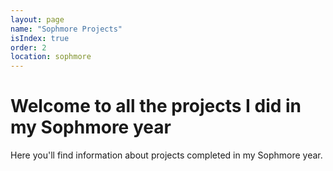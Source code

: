```yaml
---
layout: page
name: "Sophmore Projects"
isIndex: true
order: 2
location: sophmore
---
```

# Welcome to all the projects I did in my Sophmore year

Here you'll find information about projects completed in my Sophmore year.

